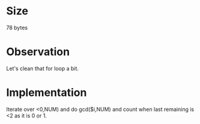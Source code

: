 # Size
78 bytes

# Observation
Let's clean that for loop a bit.

# Implementation
Iterate over <0,NUM) and do gcd($i,NUM) and count when last remaining is <2 as it is 0 or 1.
